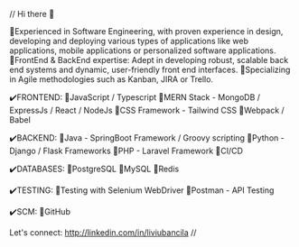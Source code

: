 // Hi there 👋

🔸Experienced in Software Engineering, with proven experience in design, developing and deploying various types of applications like web applications, mobile applications or personalized software applications.
🔸FrontEnd & BackEnd expertise: Adept in developing robust, scalable back end systems and dynamic, user-friendly front end interfaces.
🔸Specializing in Agile methodologies such as Kanban, JIRA or Trello.

✔️FRONTEND:
🔸JavaScript / Typescript
🔸MERN Stack - MongoDB / ExpressJs / React / NodeJs
🔸CSS Framework - Tailwind CSS
🔸Webpack / Babel

✔️BACKEND:
🔸Java - SpringBoot Framework / Groovy scripting
🔸Python - Django / Flask Frameworks
🔸PHP - Laravel Framework
🔸CI/CD

✔️DATABASES:
🔸PostgreSQL
🔸MySQL
🔸Redis

✔️TESTING:
🔸Testing with Selenium WebDriver
🔸Postman - API Testing

✔️SCM:
🔸GitHub

Let's connect: http://linkedin.com/in/liviubancila //
